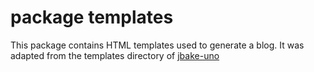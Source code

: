 # package templates

This package contains HTML templates used to generate a blog.  It was adapted
from the templates directory of [jbake-uno](https://github.com/tisseurdetoile/jbake-uno)
